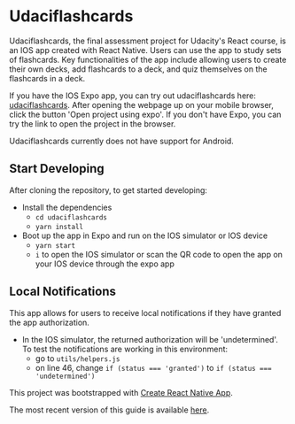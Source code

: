 # Udaciflashcards

Udaciflashcards, the final assessment project for Udacity's React course, is an IOS app created with React Native. Users can use the app to study sets of flashcards. Key functionalities of the app include allowing users to create their own decks, add flashcards to a deck, and quiz themselves on the flashcards in a deck.

If you have the IOS Expo app, you can try out udaciflashcards here: [udaciflashcards](https://expo.io/@robertridley1988/udaciflashcards). After opening the webpage up on your mobile browser, click the button 'Open project using expo'.  If you don't have Expo, you can try the link to open the project in the browser.

Udaciflashcards currently does not have support for Android.

## Start Developing

After cloning the repository, to get started developing:

* Install the dependencies
    - `cd udaciflashcards`
    - `yarn install`
* Boot up the app in Expo and run on the IOS simulator or IOS device
    - `yarn start`
    - `i` to open the IOS simulator or scan the QR code to open the app on your IOS device through the expo app
    
## Local Notifications

This app allows for users to receive local notifications if they have granted the app authorization.
* In the IOS simulator, the returned authorization will be 'undetermined'. To test the notifications are working in this environment:
    - go to `utils/helpers.js`
    - on line 46, change `if (status === 'granted')` to `if (status === 'undetermined')`

This project was bootstrapped with [Create React Native App](https://github.com/react-community/create-react-native-app).

The most recent version of this guide is available [here](https://github.com/react-community/create-react-native-app/blob/master/react-native-scripts/template/README.md).
